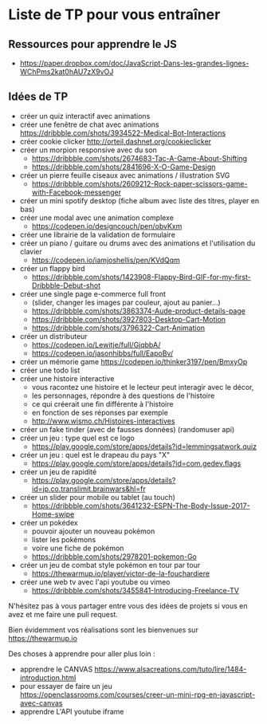 # Liste de TP pour vous entraîner

## Ressources pour apprendre le JS

- https://paper.dropbox.com/doc/JavaScript-Dans-les-grandes-lignes-WChPms2kat0hAU7zX9vOJ

## Idées de TP

- créer un quiz interactif avec animations
- créer une fenêtre de chat avec animations https://dribbble.com/shots/3934522-Medical-Bot-Interactions
- créer cookie clicker http://orteil.dashnet.org/cookieclicker
- créer un morpion responsive avec du son 
    - https://dribbble.com/shots/2674683-Tac-A-Game-About-Shifting
    - https://dribbble.com/shots/2841696-X-O-Game-Design
- créer un pierre feuille ciseaux avec animations / illustration SVG
    - https://dribbble.com/shots/2609212-Rock-paper-scissors-game-with-Facebook-messenger
- créer un mini spotify desktop (fiche album avec liste des titres, player en bas)
- créer une modal avec une animation complexe
    - https://codepen.io/designcouch/pen/obvKxm
- créer une librairie de la validation de formulaire
- créer un piano / guitare ou drums avec des animations et l'utilisation du clavier
    - https://codepen.io/iamjoshellis/pen/KVdQqm
- créer un flappy bird 
    - https://dribbble.com/shots/1423908-Flappy-Bird-GIF-for-my-first-Dribbble-Debut-shot
- créer une single page e-commerce full front 
    - (slider, changer les images par couleur, ajout au panier...)
    - https://dribbble.com/shots/3863374-Aude-product-details-page
    - https://dribbble.com/shots/3927803-Desktop-Cart-Motion
    - https://dribbble.com/shots/3796322-Cart-Animation
- créer un distributeur 
    - https://codepen.io/Lewitje/full/GjqbbA/
    - https://codepen.io/jasonhibbs/full/EapoBv/
- créer un mémorie game https://codepen.io/thinker3197/pen/BmxyOp
- créer une todo list
- créer une histoire interactive
    - vous racontez une histoire et le lecteur peut interagir avec le décor,
    - les personnages, répondre à des questions de l'histoire
    - ce qui créerait une fin différente à l'histoire
    - en fonction de ses réponses par exemple
    - http://www.wismo.ch/Histoires-interactives
- créer un fake tinder (avec de fausses données) (randomuser api)
- créer un jeu : type quel est ce logo
    - https://play.google.com/store/apps/details?id=lemmingsatwork.quiz
- créer un jeu : quel est le drapeau du pays "X"
    - https://play.google.com/store/apps/details?id=com.gedev.flags
- créer un jeu de rapidité
    - https://play.google.com/store/apps/details?id=jp.co.translimit.brainwars&hl=fr
- créer un slider pour mobile ou tablet (au touch)
    - https://dribbble.com/shots/3641232-ESPN-The-Body-Issue-2017-Home-swipe
- créer un pokédex
    - pouvoir ajouter un nouveau pokémon
    - lister les pokémons
    - voire une fiche de pokémon
    - https://dribbble.com/shots/2978201-pokemon-Go
- créer un jeu de combat style pokémon en tour par tour
    - https://thewarmup.io/player/victor-de-la-fouchardiere
- créer une web tv avec l'api youtube ou vimeo
    - https://dribbble.com/shots/3455841-Introducing-Freelance-TV


N'hésitez pas à vous partager entre vous des idées de projets si vous en avez et me faire une pull request.

Bien évidemment vos réalisations sont les bienvenues sur https://thewarmup.io

Des choses à apprendre pour aller plus loin : 
- apprendre le CANVAS https://www.alsacreations.com/tuto/lire/1484-introduction.html
- pour essayer de faire un jeu https://openclassrooms.com/courses/creer-un-mini-rpg-en-javascript-avec-canvas
- apprendre L'API youtube iframe

